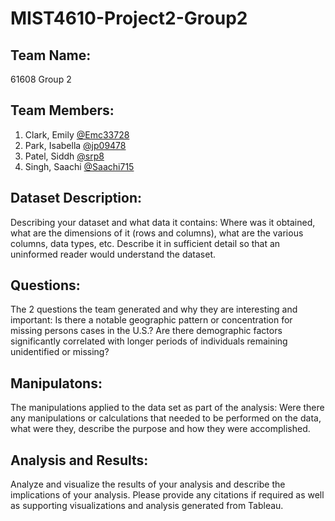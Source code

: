# MIST4610-Project2-Group2

## Team Name:
61608 Group 2

## Team Members:
1. Clark, Emily [@Emc33728](https://github.com/Emc33728)
2. Park, Isabella [@jp09478](https://github.com/jp09478)
3. Patel, Siddh [@srp8](https://github.com/srp8)
4. Singh, Saachi [@Saachi715](https://github.com/Saachi715)

## Dataset Description: 
Describing your dataset and what data it contains:
Where was it obtained, what are the dimensions of it (rows and columns), what are the various
columns, data types, etc. Describe it in sufficient detail so that an uninformed reader would
understand the dataset.

## Questions:
The 2 questions the team generated and why they are interesting and important:
Is there a notable geographic pattern or concentration for missing persons cases in the U.S.?
Are there demographic factors significantly correlated with longer periods of individuals remaining unidentified or missing?



## Manipulatons: 
The manipulations applied to the data set as part of the analysis:
Were there any manipulations or calculations that needed to be performed on the data, what were
they, describe the purpose and how they were accomplished.

## Analysis and Results:
Analyze and visualize the results of your analysis and describe the implications of your analysis.
Please provide any citations if required as well as supporting visualizations and analysis
generated from Tableau.


